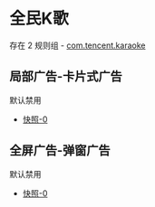 # 全民K歌

存在 2 规则组 - [com.tencent.karaoke](/src/apps/com.tencent.karaoke.ts)

## 局部广告-卡片式广告

默认禁用

- [快照-0](https://i.gkd.li/import/13334798)

## 全屏广告-弹窗广告

默认禁用

- [快照-0](https://i.gkd.li/import/13363281)
